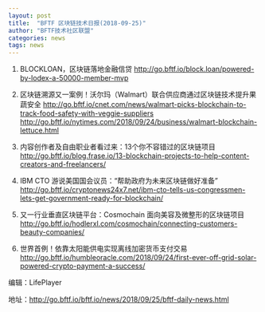 ```yaml
---
layout: post
title:  "BFTF 区块链技术日报(2018-09-25)"
author: "BFTF技术社区联盟"
categories: news
tags: news
---
```


1. BLOCKLOAN，区块链落地金融信贷 <http://go.bftf.io/block.loan/powered-by-lodex-a-50000-member-mvp>

2. 区块链溯源又一案例！沃尔玛（Walmart）联合供应商通过区块链技术提升果蔬安全 <http://go.bftf.io/cnet.com/news/walmart-picks-blockchain-to-track-food-safety-with-veggie-suppliers> <http://go.bftf.io/nytimes.com/2018/09/24/business/walmart-blockchain-lettuce.html>

3. 内容创作者及自由职业者看过来：13个你不容错过的区块链项目 <http://go.bftf.io/blog.frase.io/13-blockchain-projects-to-help-content-creators-and-freelancers/>

4. IBM CTO 游说美国国会议员：“帮助政府为未来区块链做好准备” <http://go.bftf.io/cryptonews24x7.net/ibm-cto-tells-us-congressmen-lets-get-government-ready-for-blockchain/>

5. 又一行业垂直区块链平台：Cosmochain 面向美容及微整形的区块链项目 <http://go.bftf.io/hodlerxl.com/cosmochain/connecting-customers-beauty-companies/>

6. 世界首例！依靠太阳能供电实现离线加密货币支付交易 <http://go.bftf.io/humbleoracle.com/2018/09/24/first-ever-off-grid-solar-powered-crypto-payment-a-success/>

编辑：LifePlayer

地址：<http://go.bftf.io/bftf.io/news/2018/09/25/bftf-daily-news.html>
